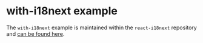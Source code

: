 
# with-i18next example

The `with-i18next` example is maintained within the `react-i18next` repository and [can be found here](https://github.com/i18next/react-i18next/tree/master/example/nextjs).

